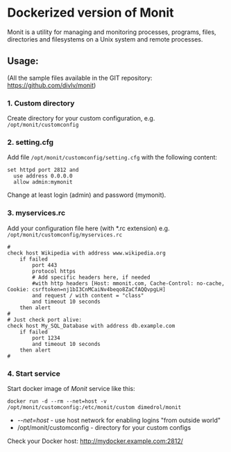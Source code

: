 # Dockerized version of Monit

Monit is a utility for managing and monitoring processes, programs, files, directories and filesystems on a Unix system and remote processes.

## Usage:

(All the sample files available in the GIT repository: https://github.com/divlv/monit)

### 1. Custom directory

Create directory for your custom configuration, e.g. `/opt/monit/customconfig`

### 2. setting.cfg

Add file `/opt/monit/customconfig/setting.cfg` with the following content:
```
set httpd port 2812 and
  use address 0.0.0.0
  allow admin:mymonit
```
Change at least login (admin) and password (mymonit).

### 3. myservices.rc

Add your configuration file here (with *.rc extension) e.g. `/opt/monit/customconfig/myservices.rc`
```
#
check host Wikipedia with address www.wikipedia.org
    if failed
        port 443
        protocol https
        # Add specific headers here, if needed
        #with http headers [Host: mmonit.com, Cache-Control: no-cache, Cookie: csrftoken=nj1bI3CnMCaiNv4beqo8ZaCfAQQvpgLH]
        and request / with content = "class"
        and timeout 10 seconds
    then alert
#
# Just check port alive:
check host My_SQL_Database with address db.example.com
    if failed
        port 1234
        and timeout 10 seconds
    then alert
#
```

### 4. Start service

Start docker image of *Monit* service like this:

```
docker run -d --rm --net=host -v /opt/monit/customconfig:/etc/monit/custom dimedrol/monit
```
* *--net=host* - use host network for enabling logins "from outside world"
* /opt/monit/customconfig - directory for your custom configs

Check your Docker host: http://mydocker.example.com:2812/

